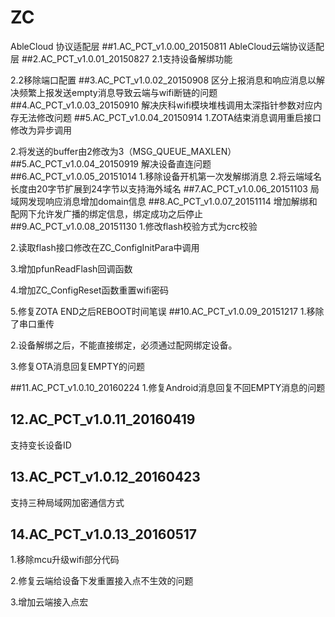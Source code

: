 # ZC
AbleCloud 协议适配层
##1.AC_PCT_v1.0.00_20150811
AbleCloud云端协议适配层
##2.AC_PCT_v1.0.01_20150827
2.1支持设备解绑功能

2.2移除端口配置
##3.AC_PCT_v1.0.02_20150908
区分上报消息和响应消息以解决频繁上报发送empty消息导致云端与wifi断链的问题
##4.AC_PCT_v1.0.03_20150910
解决庆科wifi模块堆栈调用太深指针参数对应内存无法修改问题
##5.AC_PCT_v1.0.04_20150914
1.ZOTA结束消息调用重启接口修改为异步调用

2.将发送的buffer由2修改为3（MSG_QUEUE_MAXLEN）
##5.AC_PCT_v1.0.04_20150919
解决设备直连问题
##6.AC_PCT_v1.0.05_20151014
1.移除设备开机第一次发解绑消息
2.将云端域名长度由20字节扩展到24字节以支持海外域名
##7.AC_PCT_v1.0.06_20151103
 局域网发现响应消息增加domain信息
##8.AC_PCT_v1.0.07_20151114
增加解绑和配网下允许发广播的绑定信息，绑定成功之后停止
##9.AC_PCT_v1.0.08_20151130
1.修改flash校验方式为crc校验

2.读取flash接口修改在ZC_ConfigInitPara中调用

3.增加pfunReadFlash回调函数

4.增加ZC_ConfigReset函数重置wifi密码

5.修复ZOTA END之后REBOOT时间笔误
##10.AC_PCT_v1.0.09_20151217
1.移除了串口重传

2.设备解绑之后，不能直接绑定，必须通过配网绑定设备。

3.修复OTA消息回复EMPTY的问题

##11.AC_PCT_v1.0.10_20160224
1.修复Android消息回复不回EMPTY消息的问题

## 12.AC_PCT_v1.0.11_20160419

支持变长设备ID

## 13.AC_PCT_v1.0.12_20160423

支持三种局域网加密通信方式

## 14.AC_PCT_v1.0.13_20160517

1.移除mcu升级wifi部分代码

2.修复云端给设备下发重置接入点不生效的问题

3.增加云端接入点宏